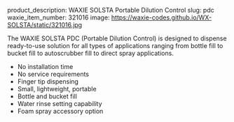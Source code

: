 product_description: WAXIE SOLSTA Portable Dilution Control
slug: pdc
waxie_item_number: 321016
image: https://waxie-codes.github.io/WX-SOLSTA/static/321016.jpg

The WAXIE SOLSTA PDC (Portable Dilution Control) is designed to dispense ready-to-use solution for all types of applications ranging from bottle fill to bucket fill to autoscrubber fill to direct spray applications. 

- No installation time
- No service requirements
- Finger tip dispensing
- Small, lightweight, portable
- Bottle and bucket fill
- Water rinse setting capability
- Foam spray accessory option
